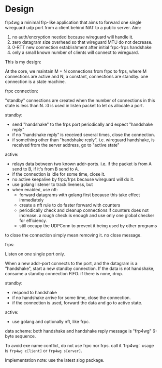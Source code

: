 # Design

frp4wg a minimal frp-like application that aims to forward one single wireguard udp port from a client behind NAT to a public server. Aim:
1. no auth/encryption needed because wireguard will handle it.
2. zero datagram size overhead so that wireguard MTU do not decrease.
3. 0-RTT new connection establishment after initial frpc-frps handshake
4. only a small known number of clients will connect to wireguard.

This is my design:

At the core, we maintain M + N connections from frpc to frps, where M connections are active and N, a constant, connections are standby. one connection is a state machine.

frpc connection:

"standby" connections are created when the number of connections in this state is less than N. :0 is used in listen packet to let os allocate a port.

standby:
- send "handshake" to the frps port periodically and expect "handshake reply"
- if no "handshake reply" is received several times, close the connection.
- if something other than "handshake reply", i.e. wireguard handshake, is received from the server address, go to "active state"

active:
- relays data between two known addr-ports. i.e. if the packet is from A send to B, if it's from B send to A.
- if the connection is idle for some time, close it.
- no active keepalive by frpc/frps because wireguard will do it.
- use golang listener to track liveness, but
- when enabled, use nft:
    - forward datagrams with golang first because this take effect immediately
    - create a nft rule to do faster forward with counters
    - periodically check and cleanup connections if counters does not increase. a rough check is enough and use only one global checker for efficiency.
    - still occupy the UDPConn to prevent it being used by other programs

to close the connection simply mean removing it. no close message.

frps:

Listen on one single port only.

When a new addr-port connects to the port, and the datagram is a "handshake", start a new standby connection. If the data is not handshake, consume a standby connection FIFO. if there is none, drop.

standby:
- respond to handshake
- if no handshake arrive for some time, close the connection.
- if the connection is used, forward the data and go to active state.

active:
- use golang and optionally nft, like frpc.

data scheme:
both handshake and handshake reply message is "frp4wg" 6-byte sequence.

To avoid exe name conflict, do not use frpc nor frps. call it 'frp4wg'. usage is `frp4wg c[lient]` or `frp4wg s[erver]`.

Implementation note:
use the latest slog package.